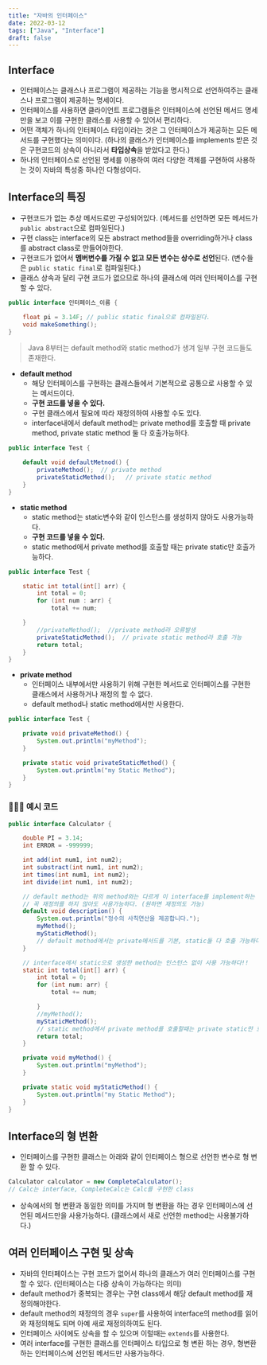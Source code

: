 ```yaml
---
title: "자바의 인터페이스"
date: 2022-03-12
tags: ["Java", "Interface"]
draft: false
---
```


## Interface
- 인터페이스는 클래스나 프로그램이 제공하는 기능을 명시적으로 선언하여주는 클래스나 프로그램이 제공하는 명세이다.
- 인터페이스를 사용하면 클라이언트 프로그램들은 인터페이스에 선언된 메서드 명세만을 보고 이를 구현한 클래스를 사용할 수 있어서 편리하다.
- 어떤 객체가 하나의 인터페이스 타입이라는 것은 그 인터페이스가 제공하는 모든 메서드를 구현했다는 의미이다. (하나의 클래스가 인터페이스를 implements 받은 것은 구현코드의 상속이 아니라서 **타입상속**을 받았다고 한다.)
- 하나의 인터페이스로 선언된 명세를 이용하여 여러 다양한 객체를 구현하여 사용하는 것이 자바의 특성중 하나인 다형성이다.


## Interface의 특징
- 구현코드가 없는 추상 메서드로만 구성되어있다. (메서드를 선언하면 모든 메서드가 `public abstract`으로 컴파일된다.)
- 구현 class는 interface의 모든 abstract method들을 overriding하거나 class를 abstract class로 만들어야한다.
- 구현코드가 없어서 **멤버변수를 가질 수 없고 모든 변수는 상수로 선언**된다. (변수들은 `public static final`로 컴파일된다.)
- 클래스 상속과 달리 구현 코드가 없으므로 하나의 클래스에 여러 인터페이스를 구현할 수 있다.

```java
public interface 인터페이스_이름 {

    float pi = 3.14F; // public static final으로 컴파일된다.
    void makeSomething();
}

```
> Java 8부터는 default method와 static method가 생겨 일부 구현 코드들도 존재한다.

- **default method**
  - 해당 인터페이스를 구현하는 클래스들에서 기본적으로 공통으로 사용할 수 있는 메서드이다.
  - **구현 코드를 넣을 수 있다.**
  - 구현 클래스에서 필요에 따라 재정의하여 사용할 수도 있다.
  - interface내에서 default method는 private method를 호출할 때 private method, private static method 둘 다 호출가능하다.

```java
public interface Test {

    default void defaultMetnod() {
        privateMethod();  // private method
        privateStaticMethod();   // private static method
    }
}
```

- **static method**
  - static method는 static변수와 같이 인스턴스를 생성하지 않아도 사용가능하다.
  - **구현 코드를 넣을 수 있다.**
  - static method에서 private method를 호출할 때는 private static만 호출가능하다.
```java
public interface Test {

    static int total(int[] arr) {
        int total = 0;
        for (int num : arr) {
            total += num;

    }
        //privateMethod();  //private method라 오류발생
        privateStaticMethod();  // private static method라 호출 가능
        return total;
    }
}
```

- **private method**
  - 인터페이스 내부에서만 사용하기 위해 구현한 메서드로 인터페이스를 구현한 클래스에서 사용하거나 재정의 할 수 없다.
  - default method나 static method에서만 사용한다.
```java
public interface Test {

    private void privateMethod() {
        System.out.println("myMethod");
    }

    private static void privateStaticMethod() {
        System.out.println("my Static Method");
    }
}
```

### 🧑🏻‍💻 예시 코드
```java
public interface Calculator {

    double PI = 3.14;
    int ERROR = -999999;

    int add(int num1, int num2);
    int substract(int num1, int num2);
    int times(int num1, int num2);
    int divide(int num1, int num2);

    // default method는 위의 method와는 다르게 이 interface를 implement하는 클래스에서
    // 꼭 재정의를 하지 않아도 사용가능하다. (원하면 재정의도 가능)
    default void description() {
        System.out.println("정수의 사칙연산을 제공합니다.");
        myMethod();
        myStaticMethod();
        // default method에서는 private메서드를 기본, static둘 다 호출 가능하다.
    }

    // interface에서 static으로 생성한 method는 인스턴스 없이 사용 가능하다!!
    static int total(int[] arr) {
        int total = 0;
        for (int num: arr) {
            total += num;

        }
        //myMethod();
        myStaticMethod();
        // static method에서 private method를 호출할때는 private static만 호출가능하다.
        return total;
    }

    private void myMethod() {
        System.out.println("myMethod");
    }

    private static void myStaticMethod() {
        System.out.println("my Static Method");
    }
}
```

## Interface의 형 변환
- 인터페이스를 구현한 클래스는 아래와 같이 인터페이스 형으로 선언한 변수로 형 변환 할 수 있다.
```java
Calculator calculator = new CompleteCalculator();
// Calc는 interface, CompleteCalc는 Calc를 구현한 class
```
- 상속에서의 형 변환과 동일한 의미를 가지며 형 변환을 하는 경우 인터페이스에 선언된 메서드만을 사용가능하다. (클래스에서 새로 선언한 method는 사용불가하다.)

## 여러 인터페이스 구현 및 상속
- 자바의 인터페이스는 구현 코드가 없어서 하나의 클래스가 여러 인터페이스를 구현할 수 있다. (인터페이스는 다중 상속이 가능하다는 의미)
- default method가 중복되는 경우는 구현 class에서 해당 default method를 재정의해야한다.
- default method의 재정의의 경우 `super`를 사용하여 interface의 method를 읽어와 재정의해도 되며 아예 새로 재정의하여도 된다.
- 인터페이스 사이에도 상속을 할 수 있으며 이럴때는 `extends`를 사용한다.
- 여러 interface를 구현한 클래스를 인터페이스 타입으로 형 변환 하는 경우, 형변환하는 인터페이스에 선언된 메서드만 사용가능하다.
